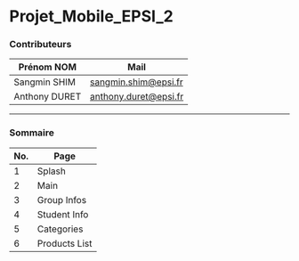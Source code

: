 # Projet_Mobile_EPSI_2

### Contributeurs

| Prénom NOM  | Mail  | 
|---|---|
| Sangmin SHIM  | sangmin.shim@epsi.fr  |
| Anthony DURET | anthony.duret@epsi.fr  |


----

### Sommaire

| No. | Page   | 
|---|---|
|1| Splash  |
|2| Main    | 
|3|  Group Infos |
|4|  Student Info |
|5|  Categories |
|6|  Products List |
